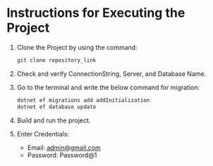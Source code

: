 # Instructions for Executing the Project

1. Clone the Project by using the command:
    ```bash
    git clone repository_link
    ```

2. Check and verify ConnectionString, Server, and Database Name.

3. Go to the terminal and write the below command for migration:
    ```bash
    dotnet ef migrations add addInitialization
    dotnet ef database update
    ```

4. Build and run the project.

5. Enter Credentials:
    - Email: admin@gmail.com
    - Password: Password@1
